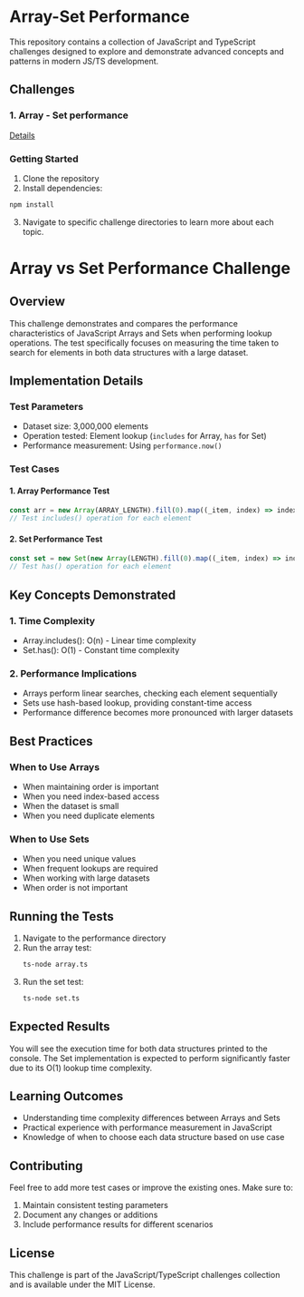 # Array-Set Performance

This repository contains a collection of JavaScript and TypeScript challenges designed to explore and demonstrate advanced concepts and patterns in modern JS/TS development.

## Challenges

### 1. Array - Set performance

[Details](src/perfomance/Readme.md)

### Getting Started

1. Clone the repository
2. Install dependencies:
  ```bash
  npm install
  ```
3. Navigate to specific challenge directories to learn more about each topic.

# Array vs Set Performance Challenge 

## Overview

This challenge demonstrates and compares the performance characteristics of JavaScript Arrays and Sets when performing lookup operations. The test specifically focuses on measuring the time taken to search for elements in both data structures with a large dataset.

## Implementation Details

### Test Parameters
- Dataset size: 3,000,000 elements
- Operation tested: Element lookup (`includes` for Array, `has` for Set)
- Performance measurement: Using `performance.now()`

### Test Cases

#### 1. Array Performance Test
```typescript
const arr = new Array(ARRAY_LENGTH).fill(0).map((_item, index) => index);
// Test includes() operation for each element
```

#### 2. Set Performance Test
```typescript
const set = new Set(new Array(LENGTH).fill(0).map((_item, index) => index));
// Test has() operation for each element
```

## Key Concepts Demonstrated

### 1. Time Complexity
- Array.includes(): O(n) - Linear time complexity
- Set.has(): O(1) - Constant time complexity

### 2. Performance Implications
- Arrays perform linear searches, checking each element sequentially
- Sets use hash-based lookup, providing constant-time access
- Performance difference becomes more pronounced with larger datasets

## Best Practices

### When to Use Arrays
- When maintaining order is important
- When you need index-based access
- When the dataset is small
- When you need duplicate elements

### When to Use Sets
- When you need unique values
- When frequent lookups are required
- When working with large datasets
- When order is not important

## Running the Tests

1. Navigate to the performance directory
2. Run the array test:
   ```bash
   ts-node array.ts
   ```
3. Run the set test:
   ```bash
   ts-node set.ts
   ```

## Expected Results

You will see the execution time for both data structures printed to the console. The Set implementation is expected to perform significantly faster due to its O(1) lookup time complexity.

## Learning Outcomes

- Understanding time complexity differences between Arrays and Sets
- Practical experience with performance measurement in JavaScript
- Knowledge of when to choose each data structure based on use case

## Contributing

Feel free to add more test cases or improve the existing ones. Make sure to:
1. Maintain consistent testing parameters
2. Document any changes or additions
3. Include performance results for different scenarios

## License

This challenge is part of the JavaScript/TypeScript challenges collection and is available under the MIT License.